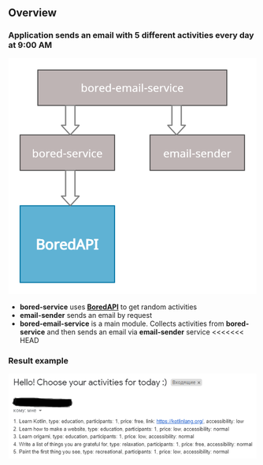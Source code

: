 ## Overview

### Application sends an email with 5 different activities every day at 9:00 AM 

![](resources/structure.png)

- **bored-service** uses [**BoredAPI**](http://www.boredapi.com/) to get random activities
- **email-sender** sends an email by request
- **bored-email-service** is a main module. Collects activities from **bored-service** 
and then sends an email via **email-sender** service
<<<<<<< HEAD

### Result example

![](resources/result_example.png)
